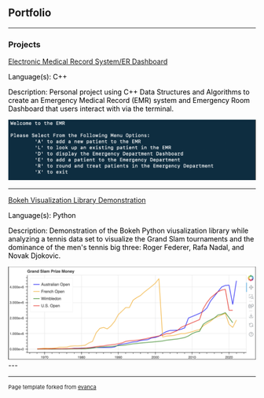 ## Portfolio

---

### Projects 

[Electronic Medical Record System/ER Dashboard](/sample_page)

<span style="color:black"> Language(s): C++ </span>

<span style="color:black"> Description: Personal project using C++ Data Structures and Algorithms to create an Emergency Medical Record (EMR) system and Emergency Room Dashboard that users interact with via the terminal. </span>

<img src = "images/EMR Image.png">

---
[Bokeh Visualization Library Demonstration](/pdf/sample_presentation.pdf)

<span style="color:black"> Language(s): Python </span>

<span style="color:black"> Description: Demonstration of the Bokeh Python viusalization library while analyzing a tennis data set to visualize the Grand Slam tournaments and the dominance of the men's tennis big three: Roger Federer, Rafa Nadal, and Novak Djokovic. </span>

<img src = "images/Bokeh Image.png">
---


---
<p style="font-size:11px">Page template forked from <a href="https://github.com/evanca/quick-portfolio">evanca</a></p>
<!-- Remove above link if you don't want to attibute -->

